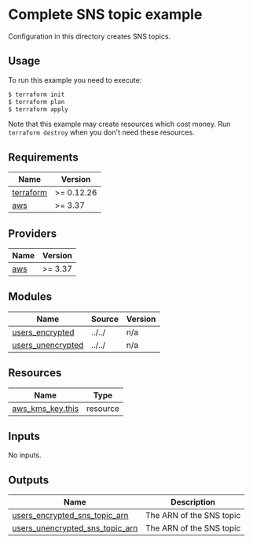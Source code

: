 # Complete SNS topic example

Configuration in this directory creates SNS topics.

## Usage

To run this example you need to execute:

```bash
$ terraform init
$ terraform plan
$ terraform apply
```

Note that this example may create resources which cost money. Run `terraform destroy` when you don't need these resources.

<!-- BEGINNING OF PRE-COMMIT-TERRAFORM DOCS HOOK -->
## Requirements

| Name | Version |
|------|---------|
| <a name="requirement_terraform"></a> [terraform](#requirement\_terraform) | >= 0.12.26 |
| <a name="requirement_aws"></a> [aws](#requirement\_aws) | >= 3.37 |

## Providers

| Name | Version |
|------|---------|
| <a name="provider_aws"></a> [aws](#provider\_aws) | >= 3.37 |

## Modules

| Name | Source | Version |
|------|--------|---------|
| <a name="module_users_encrypted"></a> [users\_encrypted](#module\_users\_encrypted) | ../../ | n/a |
| <a name="module_users_unencrypted"></a> [users\_unencrypted](#module\_users\_unencrypted) | ../../ | n/a |

## Resources

| Name | Type |
|------|------|
| [aws_kms_key.this](https://registry.terraform.io/providers/hashicorp/aws/latest/docs/resources/kms_key) | resource |

## Inputs

No inputs.

## Outputs

| Name | Description |
|------|-------------|
| <a name="output_users_encrypted_sns_topic_arn"></a> [users\_encrypted\_sns\_topic\_arn](#output\_users\_encrypted\_sns\_topic\_arn) | The ARN of the SNS topic |
| <a name="output_users_unencrypted_sns_topic_arn"></a> [users\_unencrypted\_sns\_topic\_arn](#output\_users\_unencrypted\_sns\_topic\_arn) | The ARN of the SNS topic |
<!-- END OF PRE-COMMIT-TERRAFORM DOCS HOOK -->

